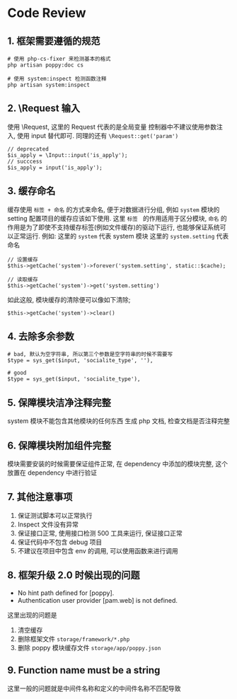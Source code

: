 # Code Review

## 1. 框架需要遵循的规范

```
# 使用 php-cs-fixer 来检测基本的格式
php artisan poppy:doc cs

# 使用 system:inspect 检测函数注释
php artisan system:inspect
```

## 2. \Request 输入

使用 \Request, 这里的 Request 代表的是全局变量
控制器中不建议使用参数注入, 使用 input 替代即可.
同理的还有 `\Request::get('param')`

```
// deprecated
$is_apply = \Input::input('is_apply');
// succcess
$is_apply = input('is_apply');
```

## 3. 缓存命名

缓存使用 `标签 + 命名` 的方式来命名, 便于对数据进行分组, 例如 `system` 模块的 setting 配置项目的缓存应该如下使用.
这里 `标签`   的作用适用于区分模块, `命名` 的作用是为了即使不支持缓存标签(例如文件缓存)的驱动下运行, 也能够保证系统可以正常运行.
例如:
这里的 `system` 代表 system 模块
这里的 `system.setting` 代表命名

```
// 设置缓存
$this->getCache('system')->forever('system.setting', static::$cache);

// 读取缓存
$this->getCache('system')->get('system.setting')
```

如此这般, 模块缓存的清除便可以像如下清除;

```
$this->getCache('system')->clear()
```

## 4. 去除多余参数

```
# bad, 默认为空字符串, 所以第三个参数是空字符串的时候不需要写
$type = sys_get($input, 'socialite_type', ''),

# good
$type = sys_get($input, 'socialite_type'),
```

## 5. 保障模块洁净注释完整

system 模块不能包含其他模块的任何东西
生成 php 文档, 检查文档是否注释完整

## 6. 保障模块附加组件完整

模块需要安装的时候需要保证组件正常, 在 dependency 中添加的模块完整, 这个放置在 dependency 中进行验证

## 7. 其他注意事项

1. 保证测试脚本可以正常执行
1. Inspect 文件没有异常
1. 保证接口正常, 使用接口检测 500 工具来运行, 保证接口正常
1. 保证代码中不包含 debug 项目
1. 不建议在项目中包含 env 的调用, 可以使用函数来进行调用

## 8. 框架升级 2.0 时候出现的问题

-   No hint path defined for [poppy].
-   Authentication user provider [pam.web] is not defined.

这里出现的问题是

1. 清空缓存
1. 删除框架文件 `storage/framework/*.php`
1. 删除 poppy 模块缓存文件 `storage/app/poppy.json`

## 9. Function name must be a string

这里一般的问题就是中间件名称和定义的中间件名称不匹配导致
